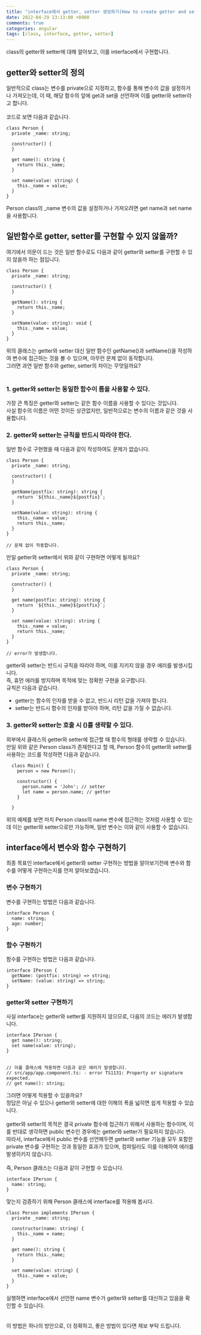 ```yaml
---
title: "interface에서 getter, setter 생성하기(How to create getter and setter in interface?)"
date: 2022-04-29 13:13:00 +0900
comments: true
categories: angular
tags: [class, interface, getter, setter]
---
```


class의 getter와 setter에 대해 알아보고, 이를 interface에서 구현합니다. <br/>

## getter와 setter의 정의
일반적으로 class는 변수를 private으로 지정하고, 함수를 통해 변수의 값을 설정하거나 가져오는데, 이 때, 해당 함수의 앞에 get과 set을 선언하며 이를 getter와 setter라고 합니다.<br/>
<br/>
코드로 보면 다음과 같습니다.<br/>

```tsx
class Person {
  private _name: string;

  constructor() {
  }

  get name(): string {
    return this._name;
  }

  set name(value: string) {
    this._name = value;
  }
}

```

Person class의 _name 변수의 값을 설정하거나 가져오려면 get name과 set name을 사용합니다.<br/>

## 일반함수로 getter, setter를 구현할 수 있지 않을까?
여기에서 의문이 드는 것은 일반 함수로도 다음과 같이 getter와 setter를 구현할 수 있지 않을까 하는 점입니다.<br/>

```tsx
class Person {
  private _name: string;

  constructor() {
  }

  getName(): string {
    return this._name;
  }

  setName(value: string): void {
    this._name = value;
  }
}

```

위의 클래스는 getter와 setter 대신 일반 함수인 getName()과 setName()을 작성하여 변수에 접근하는 것을 볼 수 있으며, 아무런 문제 없이 동작합니다.<br/>
그러면 과연 일반 함수와 getter, setter의 차이는 무엇일까요?<br/>
<br/>

### 1. getter와 setter는 동일한 함수이 름을 사용할 수 있다.
가장 큰 특징은 getter와 setter는 같은 함수 이름을 사용할 수 있다는 것입니다. <br/>
사실 함수의 이름은 어떤 것이든 상관없지만, 일반적으로는 변수의 이름과 같은 것을 사용합니다.<br/>

### 2. getter와 setter는 규칙을 반드시 따라야 한다.
일반 함수로 구현했을 때 다음과 같이 작성하여도 문제가 없습니다.<br/>

```tsx
class Person {
  private _name: string;

  constructor() {
  }

  getName(postfix: string): string {
    return `${this._name}${postfix}`;
  }

  setName(value: string): string {
    this._name = value;
    return this._name;
  }
}

// 문제 없이 작동합니다.
```

만일 getter와 setter에서 위와 같이 구현하면 어떻게 될까요?<br/>

```tsx
class Person {
  private _name: string;

  constructor() {
  }

  get name(postfix: string): string {
    return `${this._name}${postfix}`;
  }

  set name(value: string): string {
    this._name = value;
    return this._name;
  }
}

// error가 발생합니다.

```

getter와 setter는 반드시 규칙을 따라야 하며, 이를 지키지 않을 경우 에러를 발생시킵니다. <br/>
즉, 휴먼 에러를 방지하며 목적에 맞는 정확한 구현을 요구합니다.<br/>
규칙은 다음과 같습니다.<br/>
- getter는 함수의 인자를 받을 수 없고, 반드시 리턴 값을 가져야 합니다.
- setter는 반드시 함수의 인자를 받아야 하며, 리턴 값을 가질 수 없습니다.


### 3. getter와 setter는 호출 시 ()를 생략할 수 있다.
외부에서 클래스의 getter와 setter에 접근할 때 함수의 형태를 생략할 수 있습니다. <br/>
만일 위와 같은 Person class가 존재한다고 할 때, Person 함수의 getter와 setter를 사용하는 코드를 작성하면 다음과 같습니다.<br/>

``` tsx
  class Main() {
    person = new Person();

    constructor() {
      person.name = 'John'; // setter
      let name = person.name; // getter
    }

  }
```

위의 예제를 보면 마치 Person class의 name 변수에 접근하는 것처럼 사용할 수 있는데 이는 getter와 setter으로만 가능하며, 일반 변수는 이와 같이 사용할 수 없습니다.<br/>


## interface에서 변수와 함수 구현하기
최종 목표인 interface에서 getter와 setter 구현하는 방법을 알아보기전에 변수와 함수를 어떻게 구현하는지를 먼저 알아보겠습니다.<br/>

### 변수 구현하기
변수를 구현하는 방법은 다음과 같습니다.<br/>

```tsx
interface Person {
  name: string;
  age: number;
}
```

### 함수 구현하기
함수를 구현하는 방법은 다음과 같습니다.

```tsx
interface IPerson {
  getName: (postfix: string) => string;
  setName: (value: string) => string;
}
```

### getter와 setter 구현하기
사실 interface는 getter와 setter를 지원하지 않으므로, 다음의 코드는 에러가 발생합니다.

```tsx
interface IPerson {
  get name(): string;
  set name(value: string);
}


// 이를 클래스에 적용하면 다음과 같은 에러가 발생합니다.
// src/app/app.component.ts: - error TS1131: Property or signature expected.
// get name(): string;
```

그러면 어떻게 적용할 수 있을까요?<br/>
정답은 아닐 수 있으나 getter와 setter에 대한 이해의 폭을 넓히면 쉽게 적용할 수 있습니다.<br/>
<br/>
getter와 setter의 목적은 결국 private 함수에 접근하기 위해서 사용하는 함수이며, 이를 반대로 생각하면 public 변수인 경우에는 getter와 setter가 필요하지 않습니다.<br/>
따라서, interface에서 public 변수를 선언해두면 getter와 setter 기능을 모두 포함한 private 변수를 구현하는 것과 동일한 효과가 있으며, 컴파일러도 이를 이해하여 에러를 발생히키지 않습니다.<br/>
<br/>
즉, Person 클래스는 다음과 같이 구현할 수 있습니다. <br/>

```tsx
interface IPerson {
  name: string;
}
```

맞는지 검증하기 위해 Person 클래스에 interface를 적용해 봅시다.<br/>

```tsx
class Person implements IPerson {
  private _name: string;

  constructor(name: string) {
    this._name = name;
  }

  get name(): string {
    return this._name;
  }

  set name(value: string) {
    this._name = value;
  }
}
```

실행하면 interface에서 선언한 name 변수가 getter와 setter를 대신하고 있음을 확인할 수 있습니다.<br/>
<br/>
<br/>
이 방법은 하나의 방안으로, 더 정확하고, 좋은 방법이 있다면 제보 부탁 드립니다.<br/>

